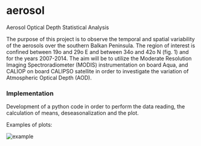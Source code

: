 # aerosol
Aerosol Optical Depth Statistical Analysis

The purpose of this project is to observe the temporal and spatial variability of the aerosols over the southern Balkan Peninsula. 
The region of interest is confined between 19o and 29o E and between 34o and 42o N (fig. 1) and for the years 2007-2014. 
The aim will be to utilize the Moderate Resolution Imaging Spectroradiometer (MODIS) instrumentation on board Aqua, and CALIOP on board CALIPSO 
satellite in order to investigate the variation of Atmospheric Optical Depth (AOD).

<h3>Implementation</h3>

Development of a python code in order to perform the data reading, the calculation of means, deseasonalization and the plot.

Examples of plots:

![example](https://github.com/tomchavakis/aerosol/blob/master/graphsfix/MeanAOD1-2km_Autumn.png)